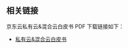 ## 相关链接

京东云私有云&混合云白皮书 PDF 下载链接如下：

- [私有云&混合云白皮书](https://www.jdcloud.com/cn/jdcloud-whitepaper/all?wp=2#wp_list)



